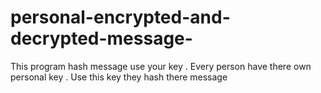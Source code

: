 # personal-encrypted-and-decrypted-message-
This program hash message use your key . Every person have there own personal key . Use this key they hash there message
